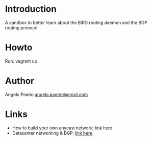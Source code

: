 # Introduction
A sandbox to better learn about the BIRD routing daemon and the BGP routing protocol

# Howto
Run: vagrant up


# Author
Angelo Poerio <angelo.poerio@gmail.com>

# Links
* How to build your own anycast network: [link here](https://labs.ripe.net/Members/samir_jafferali/build-your-own-anycast-network-in-nine-steps)
* Datacenter networking & BGP: [link here](https://medium.com/yammer-engineering/yammer-datacenter-networking-with-bgp-and-bird-4121d470c1f6)
